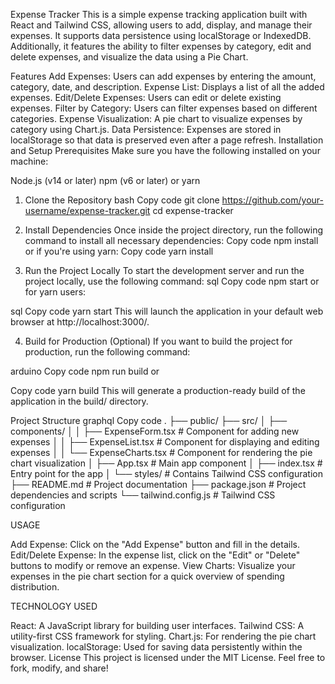 Expense Tracker
This is a simple expense tracking application built with React and Tailwind CSS, allowing users to add, display, and manage their expenses. It supports data persistence using localStorage or IndexedDB. Additionally, it features the ability to filter expenses by category, edit and delete expenses, and visualize the data using a Pie Chart.

Features
Add Expenses: Users can add expenses by entering the amount, category, date, and description.
Expense List: Displays a list of all the added expenses.
Edit/Delete Expenses: Users can edit or delete existing expenses.
Filter by Category: Users can filter expenses based on different categories.
Expense Visualization: A pie chart to visualize expenses by category using Chart.js.
Data Persistence: Expenses are stored in localStorage so that data is preserved even after a page refresh.
Installation and Setup
Prerequisites
Make sure you have the following installed on your machine:

Node.js (v14 or later)
npm (v6 or later) or yarn
1. Clone the Repository
bash
Copy code
git clone https://github.com/your-username/expense-tracker.git
cd expense-tracker

2. Install Dependencies
Once inside the project directory, run the following command to install all necessary dependencies:
Copy code
npm install
or if you're using yarn:
Copy code
yarn install

3. Run the Project Locally
To start the development server and run the project locally, use the following command:
sql
Copy code
npm start
or for yarn users:

sql
Copy code
yarn start
This will launch the application in your default web browser at http://localhost:3000/.

4. Build for Production (Optional)
If you want to build the project for production, run the following command:

arduino
Copy code
npm run build
or

Copy code
yarn build
This will generate a production-ready build of the application in the build/ directory.

Project Structure
graphql
Copy code
.
├── public/
├── src/
│   ├── components/
│   │   ├── ExpenseForm.tsx      # Component for adding new expenses
│   │   ├── ExpenseList.tsx      # Component for displaying and editing expenses
│   │   └── ExpenseCharts.tsx    # Component for rendering the pie chart visualization
│   ├── App.tsx                  # Main app component
│   ├── index.tsx                # Entry point for the app
│   └── styles/                  # Contains Tailwind CSS configuration
├── README.md                    # Project documentation
├── package.json                 # Project dependencies and scripts
└── tailwind.config.js           # Tailwind CSS configuration

USAGE

Add Expense: Click on the "Add Expense" button and fill in the details.
Edit/Delete Expense: In the expense list, click on the "Edit" or "Delete" buttons to modify or remove an expense.
View Charts: Visualize your expenses in the pie chart section for a quick overview of spending distribution.

TECHNOLOGY USED

React: A JavaScript library for building user interfaces.
Tailwind CSS: A utility-first CSS framework for styling.
Chart.js: For rendering the pie chart visualization.
localStorage: Used for saving data persistently within the browser.
License
This project is licensed under the MIT License. Feel free to fork, modify, and share!